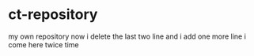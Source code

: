 # ct-repository
my own repository
now i delete the last two line
and i add one more line
i come here twice time
